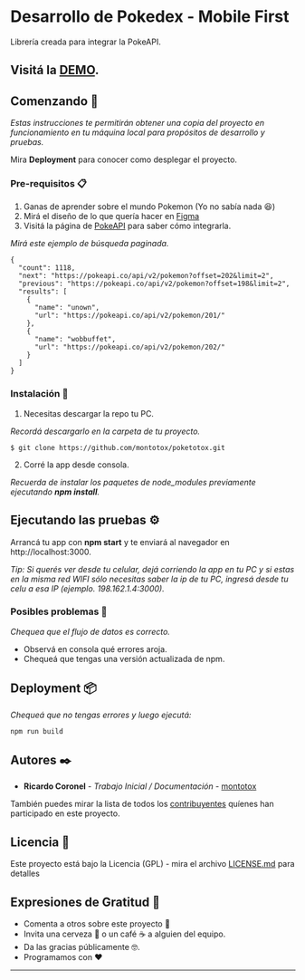 # Desarrollo de Pokedex - Mobile First

Librería creada para integrar la PokeAPI.

## Visitá la [DEMO](https://poketotox.netlify.app).

## Comenzando 🚀

_Estas instrucciones te permitirán obtener una copia del proyecto en funcionamiento en tu máquina local para propósitos de desarrollo y pruebas._

Mira **Deployment** para conocer como desplegar el proyecto.

### Pre-requisitos 📋

1. Ganas de aprender sobre el mundo Pokemon (Yo no sabía nada :laughing:)
2. Mirá el diseño de lo que quería hacer en [Figma](https://www.figma.com/file/BPrlyncIwYaeDUSQseZ5a3/PokeToToX?node-id=1%3A4)
3. Visitá la página de [PokeAPI](https://pokeapi.co) para saber cómo integrarla.

_Mirá este ejemplo de búsqueda paginada._

```
{
  "count": 1118,
  "next": "https://pokeapi.co/api/v2/pokemon?offset=202&limit=2",
  "previous": "https://pokeapi.co/api/v2/pokemon?offset=198&limit=2",
  "results": [
    {
      "name": "unown",
      "url": "https://pokeapi.co/api/v2/pokemon/201/"
    },
    {
      "name": "wobbuffet",
      "url": "https://pokeapi.co/api/v2/pokemon/202/"
    }
  ]
}
```

### Instalación 🔧

1. Necesitas descargar la repo tu PC.

_Recordá descargarlo en la carpeta de tu proyecto._

```
$ git clone https://github.com/montotox/poketotox.git
```

2. Corré la app desde consola.

_Recuerda de instalar los paquetes de node_modules previamente ejecutando **npm install**._

## Ejecutando las pruebas ⚙️

Arrancá tu app con **npm start** y te enviará al navegador en http://localhost:3000.

_Tip: Si querés ver desde tu celular, dejá corriendo la app en tu PC y si estas en la misma red WIFI sólo necesitas saber la ip de tu PC, ingresá desde tu celu a esa IP (ejemplo. 198.162.1.4:3000)._

### Posibles problemas 🔩

_Chequea que el flujo de datos es correcto._

- Observá en consola qué errores aroja.
- Chequeá que tengas una versión actualizada de npm.

## Deployment 📦

_Chequeá que no tengas errores y luego ejecutá:_

```
npm run build
```

## Autores ✒️

- **Ricardo Coronel** - _Trabajo Inicial / Documentación_ - [montotox](https://github.com/montotox)

También puedes mirar la lista de todos los [contribuyentes](https://github.com/montotox/poketotox/contributors) quíenes han participado en este proyecto.

## Licencia 📄

Este proyecto está bajo la Licencia (GPL) - mira el archivo [LICENSE.md](LICENSE.md) para detalles

## Expresiones de Gratitud 🎁

- Comenta a otros sobre este proyecto 📢
- Invita una cerveza 🍺 o un café ☕ a alguien del equipo.
- Da las gracias públicamente 🤓.
- Programamos con ❤️

---
